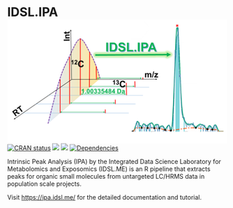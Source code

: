 # IDSL.IPA <img src='IPA_educational_files/figures/IDSL.IPA-logo.png' align="right" />

<!-- badges: start -->
[![CRAN status](https://www.r-pkg.org/badges/version/IDSL.IPA)](https://cran.r-project.org/package=IDSL.IPA)
![](http://cranlogs.r-pkg.org/badges/IDSL.IPA?color=orange)
![](http://cranlogs.r-pkg.org/badges/grand-total/IDSL.IPA?color=brightgreen)
[![Dependencies](https://tinyverse.netlify.com/badge/IDSL.IPA)](https://cran.r-project.org/package=IDSL.IPA)
<!-- badges: end -->

Intrinsic Peak Analysis (IPA) by the Integrated Data Science Laboratory for Metabolomics and Exposomics (IDSL.ME) is an R pipeline that extracts peaks for organic small molecules from untargeted LC/HRMS data in population scale projects. 

Visit https://ipa.idsl.me/ for the detailed documentation and tutorial.